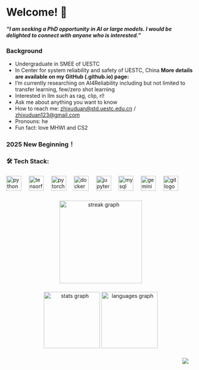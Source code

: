 # Welcome! 👋
***“I am seeking a PhD opportunity in AI or large models. I would be delighted to connect with anyone who is interested.”***      
### Background    
* Undergraduate in SMEE of UESTC     
* In Center for system reliability and safety of UESTC, China
**More details are available on my GitHub (.github.io) page:**
* I’m currently researching on AI4Reliability including but not limited to transfer learning, few/zero shot learning      
* Interested in llm such as rag, clip, rl!     
* Ask me about anything you want to know  
* How to reach me: zhixuduan@std.uestc.edu.cn / zhixuduan123@gmail.com  
* Pronouns: he  
* Fun fact: love MHWI and CS2   
### 2025 New Beginning！    

###

<h3 align="left">🛠 Tech Stack:</h3>

###

<div align="left">
  <img src="https://cdn.simpleicons.org/python/3776AB" height="40" alt="python logo"  />
  <img width="12" />
  <img src="https://cdn.simpleicons.org/tensorflow/FF6F00" height="40" alt="tensorflow logo"  />
  <img width="12" />
  <img src="https://cdn.simpleicons.org/pytorch/EE4C2C" height="40" alt="pytorch logo"  />
  <img width="12" />
  <img src="https://cdn.simpleicons.org/docker/2496ED" height="40" alt="docker logo"  /> 
  <img width="12" />
  <img src="https://cdn.jsdelivr.net/gh/devicons/devicon/icons/jupyter/jupyter-original.svg" height="40" alt="jupyter logo"  />
  <img width="12" />
  <img src="https://cdn.simpleicons.org/dassaultsystemes/EB2629" height="40" alt="mysql logo"  />
  <img width="12" />
  <img src="https://cdn.simpleicons.org/googlegemini/8E75B2" height="40" alt="gemini logo"  />
  <img width="12" />
  <img src="https://cdn.simpleicons.org/git/F05032" height="40" alt="git logo"  />
</div>

###

<div align="center">
  <img src="https://streak-stats.demolab.com?user=zxuuuustupid&locale=en&mode=weekly&theme=tokyonight&hide_border=false&border_radius=5&order=3" height="220" alt="streak graph"  />
</div>

###


###

<div align="center">
  <img src="https://github-readme-stats.vercel.app/api?username=zxuuuustupid&hide_title=false&hide_rank=false&show_icons=true&include_all_commits=true&count_private=true&disable_animations=false&theme=city_lights&locale=en&hide_border=false&order=1" height="150" alt="stats graph"  />
  <img src="https://github-readme-stats.vercel.app/api/top-langs?username=zxuuuustupid&locale=en&hide_title=false&layout=compact&card_width=320&langs_count=5&theme=city_lights&hide_border=false&order=2" height="150" alt="languages graph"  />
</div>

###
</i><img align="right" style="padding=0;" vspace="0" hspace="18" src="https://komarev.com/ghpvc/?username=zxuuuustupid&style=flat"/>
